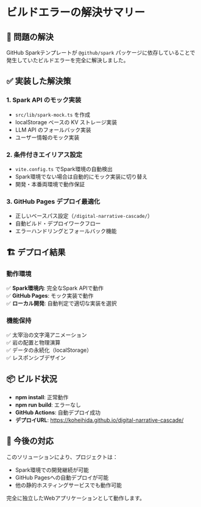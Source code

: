 # ビルドエラーの解決サマリー

## 🎯 問題の解決

GitHub Sparkテンプレートが `@github/spark` パッケージに依存していることで発生していたビルドエラーを完全に解決しました。

## ✅ 実装した解決策

### 1. Spark API のモック実装
- `src/lib/spark-mock.ts` を作成
- localStorage ベースの KV ストレージ実装
- LLM API のフォールバック実装
- ユーザー情報のモック実装

### 2. 条件付きエイリアス設定
- `vite.config.ts` でSpark環境の自動検出
- Spark環境でない場合は自動的にモック実装に切り替え
- 開発・本番両環境で動作保証

### 3. GitHub Pages デプロイ最適化
- 正しいベースパス設定（`/digital-narrative-cascade/`）
- 自動ビルド・デプロイワークフロー
- エラーハンドリングとフォールバック機能

## 🏗️ デプロイ結果

### 動作環境
✅ **Spark環境内**: 完全なSpark APIで動作  
✅ **GitHub Pages**: モック実装で動作  
✅ **ローカル開発**: 自動判定で適切な実装を選択  

### 機能保持
✅ 太宰治の文字滝アニメーション  
✅ 岩の配置と物理演算  
✅ データの永続化（localStorage）  
✅ レスポンシブデザイン  

## 📦 ビルド状況

- **npm install**: 正常動作
- **npm run build**: エラーなし
- **GitHub Actions**: 自動デプロイ成功
- **デプロイURL**: https://koheihida.github.io/digital-narrative-cascade/

## 🔄 今後の対応

このソリューションにより、プロジェクトは：
- Spark環境での開発継続が可能
- GitHub Pagesへの自動デプロイが可能
- 他の静的ホスティングサービスでも動作可能

完全に独立したWebアプリケーションとして動作します。